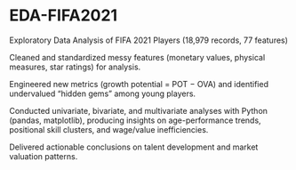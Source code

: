 # EDA-FIFA2021

Exploratory Data Analysis of FIFA 2021 Players (18,979 records, 77 features)

Cleaned and standardized messy features (monetary values, physical measures, star ratings) for analysis.

Engineered new metrics (growth potential = POT − OVA) and identified undervalued “hidden gems” among young players.

Conducted univariate, bivariate, and multivariate analyses with Python (pandas, matplotlib), producing insights on age-performance trends, positional skill clusters, and wage/value inefficiencies.

Delivered actionable conclusions on talent development and market valuation patterns.
